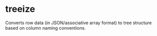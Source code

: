 treeize
=======

Converts row data (in JSON/associative array format) to tree structure based on column naming conventions.

